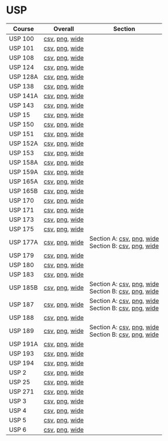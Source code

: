 # USP

| Course | Overall | Section |
| ------ | ------- | ------- |
| USP 100 | [csv](https://github.com/UCSD-Historical-Enrollment-Data/2025Winter/blob/main/overall/USP%20100.csv), [png](https://raw.githubusercontent.com/UCSD-Historical-Enrollment-Data/2025Winter/main/plot_overall/USP%20100.png), [wide](https://raw.githubusercontent.com/UCSD-Historical-Enrollment-Data/2025Winter/main/plot_overall_wide/USP%20100.png) |  |
| USP 101 | [csv](https://github.com/UCSD-Historical-Enrollment-Data/2025Winter/blob/main/overall/USP%20101.csv), [png](https://raw.githubusercontent.com/UCSD-Historical-Enrollment-Data/2025Winter/main/plot_overall/USP%20101.png), [wide](https://raw.githubusercontent.com/UCSD-Historical-Enrollment-Data/2025Winter/main/plot_overall_wide/USP%20101.png) |  |
| USP 108 | [csv](https://github.com/UCSD-Historical-Enrollment-Data/2025Winter/blob/main/overall/USP%20108.csv), [png](https://raw.githubusercontent.com/UCSD-Historical-Enrollment-Data/2025Winter/main/plot_overall/USP%20108.png), [wide](https://raw.githubusercontent.com/UCSD-Historical-Enrollment-Data/2025Winter/main/plot_overall_wide/USP%20108.png) |  |
| USP 124 | [csv](https://github.com/UCSD-Historical-Enrollment-Data/2025Winter/blob/main/overall/USP%20124.csv), [png](https://raw.githubusercontent.com/UCSD-Historical-Enrollment-Data/2025Winter/main/plot_overall/USP%20124.png), [wide](https://raw.githubusercontent.com/UCSD-Historical-Enrollment-Data/2025Winter/main/plot_overall_wide/USP%20124.png) |  |
| USP 128A | [csv](https://github.com/UCSD-Historical-Enrollment-Data/2025Winter/blob/main/overall/USP%20128A.csv), [png](https://raw.githubusercontent.com/UCSD-Historical-Enrollment-Data/2025Winter/main/plot_overall/USP%20128A.png), [wide](https://raw.githubusercontent.com/UCSD-Historical-Enrollment-Data/2025Winter/main/plot_overall_wide/USP%20128A.png) |  |
| USP 138 | [csv](https://github.com/UCSD-Historical-Enrollment-Data/2025Winter/blob/main/overall/USP%20138.csv), [png](https://raw.githubusercontent.com/UCSD-Historical-Enrollment-Data/2025Winter/main/plot_overall/USP%20138.png), [wide](https://raw.githubusercontent.com/UCSD-Historical-Enrollment-Data/2025Winter/main/plot_overall_wide/USP%20138.png) |  |
| USP 141A | [csv](https://github.com/UCSD-Historical-Enrollment-Data/2025Winter/blob/main/overall/USP%20141A.csv), [png](https://raw.githubusercontent.com/UCSD-Historical-Enrollment-Data/2025Winter/main/plot_overall/USP%20141A.png), [wide](https://raw.githubusercontent.com/UCSD-Historical-Enrollment-Data/2025Winter/main/plot_overall_wide/USP%20141A.png) |  |
| USP 143 | [csv](https://github.com/UCSD-Historical-Enrollment-Data/2025Winter/blob/main/overall/USP%20143.csv), [png](https://raw.githubusercontent.com/UCSD-Historical-Enrollment-Data/2025Winter/main/plot_overall/USP%20143.png), [wide](https://raw.githubusercontent.com/UCSD-Historical-Enrollment-Data/2025Winter/main/plot_overall_wide/USP%20143.png) |  |
| USP 15 | [csv](https://github.com/UCSD-Historical-Enrollment-Data/2025Winter/blob/main/overall/USP%2015.csv), [png](https://raw.githubusercontent.com/UCSD-Historical-Enrollment-Data/2025Winter/main/plot_overall/USP%2015.png), [wide](https://raw.githubusercontent.com/UCSD-Historical-Enrollment-Data/2025Winter/main/plot_overall_wide/USP%2015.png) |  |
| USP 150 | [csv](https://github.com/UCSD-Historical-Enrollment-Data/2025Winter/blob/main/overall/USP%20150.csv), [png](https://raw.githubusercontent.com/UCSD-Historical-Enrollment-Data/2025Winter/main/plot_overall/USP%20150.png), [wide](https://raw.githubusercontent.com/UCSD-Historical-Enrollment-Data/2025Winter/main/plot_overall_wide/USP%20150.png) |  |
| USP 151 | [csv](https://github.com/UCSD-Historical-Enrollment-Data/2025Winter/blob/main/overall/USP%20151.csv), [png](https://raw.githubusercontent.com/UCSD-Historical-Enrollment-Data/2025Winter/main/plot_overall/USP%20151.png), [wide](https://raw.githubusercontent.com/UCSD-Historical-Enrollment-Data/2025Winter/main/plot_overall_wide/USP%20151.png) |  |
| USP 152A | [csv](https://github.com/UCSD-Historical-Enrollment-Data/2025Winter/blob/main/overall/USP%20152A.csv), [png](https://raw.githubusercontent.com/UCSD-Historical-Enrollment-Data/2025Winter/main/plot_overall/USP%20152A.png), [wide](https://raw.githubusercontent.com/UCSD-Historical-Enrollment-Data/2025Winter/main/plot_overall_wide/USP%20152A.png) |  |
| USP 153 | [csv](https://github.com/UCSD-Historical-Enrollment-Data/2025Winter/blob/main/overall/USP%20153.csv), [png](https://raw.githubusercontent.com/UCSD-Historical-Enrollment-Data/2025Winter/main/plot_overall/USP%20153.png), [wide](https://raw.githubusercontent.com/UCSD-Historical-Enrollment-Data/2025Winter/main/plot_overall_wide/USP%20153.png) |  |
| USP 158A | [csv](https://github.com/UCSD-Historical-Enrollment-Data/2025Winter/blob/main/overall/USP%20158A.csv), [png](https://raw.githubusercontent.com/UCSD-Historical-Enrollment-Data/2025Winter/main/plot_overall/USP%20158A.png), [wide](https://raw.githubusercontent.com/UCSD-Historical-Enrollment-Data/2025Winter/main/plot_overall_wide/USP%20158A.png) |  |
| USP 159A | [csv](https://github.com/UCSD-Historical-Enrollment-Data/2025Winter/blob/main/overall/USP%20159A.csv), [png](https://raw.githubusercontent.com/UCSD-Historical-Enrollment-Data/2025Winter/main/plot_overall/USP%20159A.png), [wide](https://raw.githubusercontent.com/UCSD-Historical-Enrollment-Data/2025Winter/main/plot_overall_wide/USP%20159A.png) |  |
| USP 165A | [csv](https://github.com/UCSD-Historical-Enrollment-Data/2025Winter/blob/main/overall/USP%20165A.csv), [png](https://raw.githubusercontent.com/UCSD-Historical-Enrollment-Data/2025Winter/main/plot_overall/USP%20165A.png), [wide](https://raw.githubusercontent.com/UCSD-Historical-Enrollment-Data/2025Winter/main/plot_overall_wide/USP%20165A.png) |  |
| USP 165B | [csv](https://github.com/UCSD-Historical-Enrollment-Data/2025Winter/blob/main/overall/USP%20165B.csv), [png](https://raw.githubusercontent.com/UCSD-Historical-Enrollment-Data/2025Winter/main/plot_overall/USP%20165B.png), [wide](https://raw.githubusercontent.com/UCSD-Historical-Enrollment-Data/2025Winter/main/plot_overall_wide/USP%20165B.png) |  |
| USP 170 | [csv](https://github.com/UCSD-Historical-Enrollment-Data/2025Winter/blob/main/overall/USP%20170.csv), [png](https://raw.githubusercontent.com/UCSD-Historical-Enrollment-Data/2025Winter/main/plot_overall/USP%20170.png), [wide](https://raw.githubusercontent.com/UCSD-Historical-Enrollment-Data/2025Winter/main/plot_overall_wide/USP%20170.png) |  |
| USP 171 | [csv](https://github.com/UCSD-Historical-Enrollment-Data/2025Winter/blob/main/overall/USP%20171.csv), [png](https://raw.githubusercontent.com/UCSD-Historical-Enrollment-Data/2025Winter/main/plot_overall/USP%20171.png), [wide](https://raw.githubusercontent.com/UCSD-Historical-Enrollment-Data/2025Winter/main/plot_overall_wide/USP%20171.png) |  |
| USP 173 | [csv](https://github.com/UCSD-Historical-Enrollment-Data/2025Winter/blob/main/overall/USP%20173.csv), [png](https://raw.githubusercontent.com/UCSD-Historical-Enrollment-Data/2025Winter/main/plot_overall/USP%20173.png), [wide](https://raw.githubusercontent.com/UCSD-Historical-Enrollment-Data/2025Winter/main/plot_overall_wide/USP%20173.png) |  |
| USP 175 | [csv](https://github.com/UCSD-Historical-Enrollment-Data/2025Winter/blob/main/overall/USP%20175.csv), [png](https://raw.githubusercontent.com/UCSD-Historical-Enrollment-Data/2025Winter/main/plot_overall/USP%20175.png), [wide](https://raw.githubusercontent.com/UCSD-Historical-Enrollment-Data/2025Winter/main/plot_overall_wide/USP%20175.png) |  |
| USP 177A | [csv](https://github.com/UCSD-Historical-Enrollment-Data/2025Winter/blob/main/overall/USP%20177A.csv), [png](https://raw.githubusercontent.com/UCSD-Historical-Enrollment-Data/2025Winter/main/plot_overall/USP%20177A.png), [wide](https://raw.githubusercontent.com/UCSD-Historical-Enrollment-Data/2025Winter/main/plot_overall_wide/USP%20177A.png) | Section A: [csv](https://github.com/UCSD-Historical-Enrollment-Data/2025Winter/blob/main/section/USP%20177A_A.csv), [png](https://raw.githubusercontent.com/UCSD-Historical-Enrollment-Data/2025Winter/main/plot_section/USP%20177A_A.png), [wide](https://raw.githubusercontent.com/UCSD-Historical-Enrollment-Data/2025Winter/main/plot_section_wide/USP%20177A_A.png)<br>Section B: [csv](https://github.com/UCSD-Historical-Enrollment-Data/2025Winter/blob/main/section/USP%20177A_B.csv), [png](https://raw.githubusercontent.com/UCSD-Historical-Enrollment-Data/2025Winter/main/plot_section/USP%20177A_B.png), [wide](https://raw.githubusercontent.com/UCSD-Historical-Enrollment-Data/2025Winter/main/plot_section_wide/USP%20177A_B.png) |
| USP 179 | [csv](https://github.com/UCSD-Historical-Enrollment-Data/2025Winter/blob/main/overall/USP%20179.csv), [png](https://raw.githubusercontent.com/UCSD-Historical-Enrollment-Data/2025Winter/main/plot_overall/USP%20179.png), [wide](https://raw.githubusercontent.com/UCSD-Historical-Enrollment-Data/2025Winter/main/plot_overall_wide/USP%20179.png) |  |
| USP 180 | [csv](https://github.com/UCSD-Historical-Enrollment-Data/2025Winter/blob/main/overall/USP%20180.csv), [png](https://raw.githubusercontent.com/UCSD-Historical-Enrollment-Data/2025Winter/main/plot_overall/USP%20180.png), [wide](https://raw.githubusercontent.com/UCSD-Historical-Enrollment-Data/2025Winter/main/plot_overall_wide/USP%20180.png) |  |
| USP 183 | [csv](https://github.com/UCSD-Historical-Enrollment-Data/2025Winter/blob/main/overall/USP%20183.csv), [png](https://raw.githubusercontent.com/UCSD-Historical-Enrollment-Data/2025Winter/main/plot_overall/USP%20183.png), [wide](https://raw.githubusercontent.com/UCSD-Historical-Enrollment-Data/2025Winter/main/plot_overall_wide/USP%20183.png) |  |
| USP 185B | [csv](https://github.com/UCSD-Historical-Enrollment-Data/2025Winter/blob/main/overall/USP%20185B.csv), [png](https://raw.githubusercontent.com/UCSD-Historical-Enrollment-Data/2025Winter/main/plot_overall/USP%20185B.png), [wide](https://raw.githubusercontent.com/UCSD-Historical-Enrollment-Data/2025Winter/main/plot_overall_wide/USP%20185B.png) | Section A: [csv](https://github.com/UCSD-Historical-Enrollment-Data/2025Winter/blob/main/section/USP%20185B_A.csv), [png](https://raw.githubusercontent.com/UCSD-Historical-Enrollment-Data/2025Winter/main/plot_section/USP%20185B_A.png), [wide](https://raw.githubusercontent.com/UCSD-Historical-Enrollment-Data/2025Winter/main/plot_section_wide/USP%20185B_A.png)<br>Section B: [csv](https://github.com/UCSD-Historical-Enrollment-Data/2025Winter/blob/main/section/USP%20185B_B.csv), [png](https://raw.githubusercontent.com/UCSD-Historical-Enrollment-Data/2025Winter/main/plot_section/USP%20185B_B.png), [wide](https://raw.githubusercontent.com/UCSD-Historical-Enrollment-Data/2025Winter/main/plot_section_wide/USP%20185B_B.png) |
| USP 187 | [csv](https://github.com/UCSD-Historical-Enrollment-Data/2025Winter/blob/main/overall/USP%20187.csv), [png](https://raw.githubusercontent.com/UCSD-Historical-Enrollment-Data/2025Winter/main/plot_overall/USP%20187.png), [wide](https://raw.githubusercontent.com/UCSD-Historical-Enrollment-Data/2025Winter/main/plot_overall_wide/USP%20187.png) | Section A: [csv](https://github.com/UCSD-Historical-Enrollment-Data/2025Winter/blob/main/section/USP%20187_A.csv), [png](https://raw.githubusercontent.com/UCSD-Historical-Enrollment-Data/2025Winter/main/plot_section/USP%20187_A.png), [wide](https://raw.githubusercontent.com/UCSD-Historical-Enrollment-Data/2025Winter/main/plot_section_wide/USP%20187_A.png)<br>Section B: [csv](https://github.com/UCSD-Historical-Enrollment-Data/2025Winter/blob/main/section/USP%20187_B.csv), [png](https://raw.githubusercontent.com/UCSD-Historical-Enrollment-Data/2025Winter/main/plot_section/USP%20187_B.png), [wide](https://raw.githubusercontent.com/UCSD-Historical-Enrollment-Data/2025Winter/main/plot_section_wide/USP%20187_B.png) |
| USP 188 | [csv](https://github.com/UCSD-Historical-Enrollment-Data/2025Winter/blob/main/overall/USP%20188.csv), [png](https://raw.githubusercontent.com/UCSD-Historical-Enrollment-Data/2025Winter/main/plot_overall/USP%20188.png), [wide](https://raw.githubusercontent.com/UCSD-Historical-Enrollment-Data/2025Winter/main/plot_overall_wide/USP%20188.png) |  |
| USP 189 | [csv](https://github.com/UCSD-Historical-Enrollment-Data/2025Winter/blob/main/overall/USP%20189.csv), [png](https://raw.githubusercontent.com/UCSD-Historical-Enrollment-Data/2025Winter/main/plot_overall/USP%20189.png), [wide](https://raw.githubusercontent.com/UCSD-Historical-Enrollment-Data/2025Winter/main/plot_overall_wide/USP%20189.png) | Section A: [csv](https://github.com/UCSD-Historical-Enrollment-Data/2025Winter/blob/main/section/USP%20189_A.csv), [png](https://raw.githubusercontent.com/UCSD-Historical-Enrollment-Data/2025Winter/main/plot_section/USP%20189_A.png), [wide](https://raw.githubusercontent.com/UCSD-Historical-Enrollment-Data/2025Winter/main/plot_section_wide/USP%20189_A.png)<br>Section B: [csv](https://github.com/UCSD-Historical-Enrollment-Data/2025Winter/blob/main/section/USP%20189_B.csv), [png](https://raw.githubusercontent.com/UCSD-Historical-Enrollment-Data/2025Winter/main/plot_section/USP%20189_B.png), [wide](https://raw.githubusercontent.com/UCSD-Historical-Enrollment-Data/2025Winter/main/plot_section_wide/USP%20189_B.png) |
| USP 191A | [csv](https://github.com/UCSD-Historical-Enrollment-Data/2025Winter/blob/main/overall/USP%20191A.csv), [png](https://raw.githubusercontent.com/UCSD-Historical-Enrollment-Data/2025Winter/main/plot_overall/USP%20191A.png), [wide](https://raw.githubusercontent.com/UCSD-Historical-Enrollment-Data/2025Winter/main/plot_overall_wide/USP%20191A.png) |  |
| USP 193 | [csv](https://github.com/UCSD-Historical-Enrollment-Data/2025Winter/blob/main/overall/USP%20193.csv), [png](https://raw.githubusercontent.com/UCSD-Historical-Enrollment-Data/2025Winter/main/plot_overall/USP%20193.png), [wide](https://raw.githubusercontent.com/UCSD-Historical-Enrollment-Data/2025Winter/main/plot_overall_wide/USP%20193.png) |  |
| USP 194 | [csv](https://github.com/UCSD-Historical-Enrollment-Data/2025Winter/blob/main/overall/USP%20194.csv), [png](https://raw.githubusercontent.com/UCSD-Historical-Enrollment-Data/2025Winter/main/plot_overall/USP%20194.png), [wide](https://raw.githubusercontent.com/UCSD-Historical-Enrollment-Data/2025Winter/main/plot_overall_wide/USP%20194.png) |  |
| USP 2 | [csv](https://github.com/UCSD-Historical-Enrollment-Data/2025Winter/blob/main/overall/USP%202.csv), [png](https://raw.githubusercontent.com/UCSD-Historical-Enrollment-Data/2025Winter/main/plot_overall/USP%202.png), [wide](https://raw.githubusercontent.com/UCSD-Historical-Enrollment-Data/2025Winter/main/plot_overall_wide/USP%202.png) |  |
| USP 25 | [csv](https://github.com/UCSD-Historical-Enrollment-Data/2025Winter/blob/main/overall/USP%2025.csv), [png](https://raw.githubusercontent.com/UCSD-Historical-Enrollment-Data/2025Winter/main/plot_overall/USP%2025.png), [wide](https://raw.githubusercontent.com/UCSD-Historical-Enrollment-Data/2025Winter/main/plot_overall_wide/USP%2025.png) |  |
| USP 271 | [csv](https://github.com/UCSD-Historical-Enrollment-Data/2025Winter/blob/main/overall/USP%20271.csv), [png](https://raw.githubusercontent.com/UCSD-Historical-Enrollment-Data/2025Winter/main/plot_overall/USP%20271.png), [wide](https://raw.githubusercontent.com/UCSD-Historical-Enrollment-Data/2025Winter/main/plot_overall_wide/USP%20271.png) |  |
| USP 3 | [csv](https://github.com/UCSD-Historical-Enrollment-Data/2025Winter/blob/main/overall/USP%203.csv), [png](https://raw.githubusercontent.com/UCSD-Historical-Enrollment-Data/2025Winter/main/plot_overall/USP%203.png), [wide](https://raw.githubusercontent.com/UCSD-Historical-Enrollment-Data/2025Winter/main/plot_overall_wide/USP%203.png) |  |
| USP 4 | [csv](https://github.com/UCSD-Historical-Enrollment-Data/2025Winter/blob/main/overall/USP%204.csv), [png](https://raw.githubusercontent.com/UCSD-Historical-Enrollment-Data/2025Winter/main/plot_overall/USP%204.png), [wide](https://raw.githubusercontent.com/UCSD-Historical-Enrollment-Data/2025Winter/main/plot_overall_wide/USP%204.png) |  |
| USP 5 | [csv](https://github.com/UCSD-Historical-Enrollment-Data/2025Winter/blob/main/overall/USP%205.csv), [png](https://raw.githubusercontent.com/UCSD-Historical-Enrollment-Data/2025Winter/main/plot_overall/USP%205.png), [wide](https://raw.githubusercontent.com/UCSD-Historical-Enrollment-Data/2025Winter/main/plot_overall_wide/USP%205.png) |  |
| USP 6 | [csv](https://github.com/UCSD-Historical-Enrollment-Data/2025Winter/blob/main/overall/USP%206.csv), [png](https://raw.githubusercontent.com/UCSD-Historical-Enrollment-Data/2025Winter/main/plot_overall/USP%206.png), [wide](https://raw.githubusercontent.com/UCSD-Historical-Enrollment-Data/2025Winter/main/plot_overall_wide/USP%206.png) |  |

